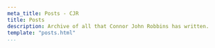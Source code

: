 ```yaml
---
meta_title: Posts - CJR
title: Posts
description: Archive of all that Connor John Robbins has written.
template: "posts.html"
...
```


